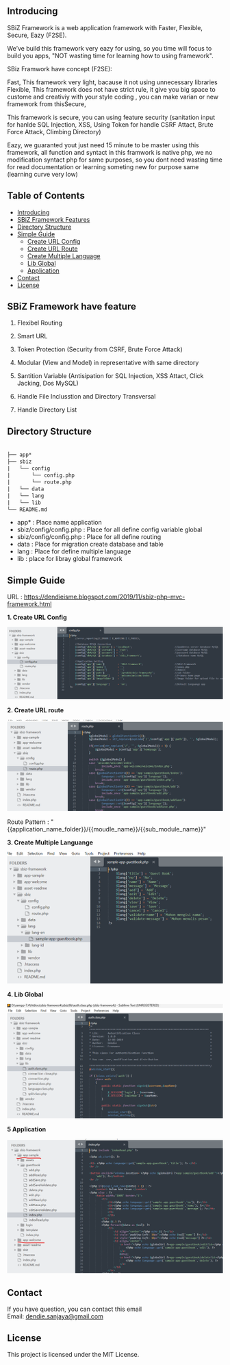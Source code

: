 ## Introducing
SBiZ Framework is a web application framework with Faster, Flexible, Secure, Eazy  (F2SE).

We’ve build this framework very eazy for using, so you time will focus to build you apps, "NOT wasting time for learning how to using framework".

SBiz Framwork have concept (F2SE):

Fast, This framework very light, bacause it not using unnecessary libraries
Flexible, This framework does not have strict rule, it give you big space to custome and creativiy with your style coding ,
you can make  varian or new framework from thisSecure, 

This framework is secure, you can using feature security (sanitation input for hanlde SQL Injection, XSS, Using Token for handle CSRF Attact, Brute Force Attack, Climbing Directory)

Eazy, we guaranted yout just need 15 minute to be master using this framework, all function and syntact in this framwork is native php, we no modification syntact php for same purposes, 
so  you dont need wasting time for read documentation or learning someting new for purpose same (learning curve very low)

## Table of Contents
- [Introducing](#introducing)
- [SBiZ Framework Features](#sbiz-framework-features)
- [Directory Structure](#directory-structure)
- [Simple Guide](#simple-guide)
  - [Create URL Config](#1-create-url-config)
  - [Create URL Route](#2-create-url-route)
  - [Create Multiple Language](#3-create-multiple-language)
  - [Lib Global](#4-lib-global)
  - [Application](#5-application)
- [Contact](#contact)
- [License](#license)
  
##  SBiZ Framework have feature

1. Flexibel Routing

2. Smart URL

3. Token Protection (Security from CSRF, Brute Force Attack)

4. Modular (View and Model) in representative with same directory

5. Santition Variable (Antisipation for SQL Injection, XSS Attact, Click Jacking, Dos MySQL)

6. Handle File Inclusstion and Directory Transversal

7. Handle Directory List

## Directory Structure
<pre><code>
├── app*
├── sbiz
|   └── config
|       └── config.php
|       └── route.php    
|   └── data
|   └── lang    
|   └── lib
└── README.md
</code></pre>

- app*                     : Place name application
- sbiz/config/config.php   : Place for all define config variable global
- sbiz/config/config.php   : Place for all define routing 
- data                     : Place for migration create database and table
- lang                     : Place for define multiple language
- lib                      :  place for libray global framework 



## Simple Guide 
URL : https://dendieisme.blogspot.com/2019/11/sbiz-php-mvc-framework.html

**1. Create URL Config**

![Sampe Get API](./asset-readme/1.png)

**2. Create URL route**

![Sampe Get API](./asset-readme/2.png)

Route Pattern : "{{application_name_folder}}/{{moudle_name}}/{{sub_module_name}}"

**3. Create Multiple Languange**

![Sampe Get API](./asset-readme/3.png)

**4. Lib Global**

![Sampe Get API](./asset-readme/4.png)

**5 Application**

![Sampe Get API](./asset-readme/5.png)

## Contact

If you have question, you can contact this email   
Email: dendie.sanjaya@gmail.com

## License

This project is licensed under the MIT License.
